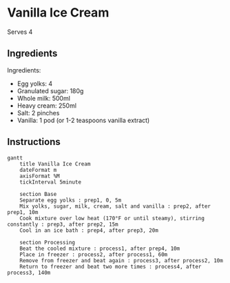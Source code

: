 # Vanilla Ice Cream

Serves 4

## Ingredients

Ingredients:

- Egg yolks: 4
- Granulated sugar: 180g
- Whole milk: 500ml
- Heavy cream: 250ml
- Salt: 2 pinches
- Vanilla: 1 pod (or 1-2 teaspoons vanilla extract)

## Instructions

```mermaid
gantt
    title Vanilla Ice Cream
    dateFormat m
    axisFormat %M
    tickInterval 5minute

    section Base
    Separate egg yolks : prep1, 0, 5m
    Mix yolks, sugar, milk, cream, salt and vanilla : prep2, after prep1, 10m
    Cook mixture over low heat (170°F or until steamy), stirring constantly : prep3, after prep2, 15m
    Cool in an ice bath : prep4, after prep3, 20m

    section Processing
    Beat the cooled mixture : process1, after prep4, 10m
    Place in freezer : process2, after process1, 60m
    Remove from freezer and beat again : process3, after process2, 10m
    Return to freezer and beat two more times : process4, after process3, 140m

